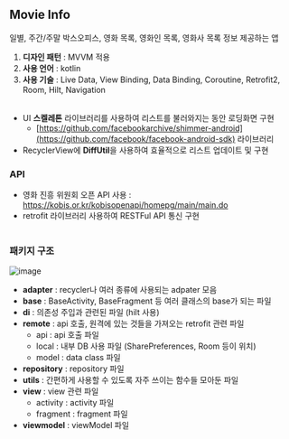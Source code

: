 ## Movie Info
일별, 주간/주말 박스오피스, 영화 목록, 영화인 목록, 영화사 목록 정보 제공하는 앱

1. **디자인 패턴** : MVVM 적용
2. **사용 언어** : kotlin
3. **사용 기술** : Live Data, View Binding, Data Binding, Coroutine, Retrofit2, Room, Hilt, Navigation <br/> <br/>

- UI **스켈레톤** 라이브러리를 사용하여 리스트를 불러와지는 동안 로딩화면 구현
    - [https://github.com/facebookarchive/shimmer-android](https://github.com/facebook/facebook-android-sdk) 라이브러리
- RecyclerView에 **DiffUtil**을 사용하여 효율적으로 리스트 업데이트 및 구현

### API
- 영화 진흥 위원회 오픈 API 사용 : https://kobis.or.kr/kobisopenapi/homepg/main/main.do
- retrofit 라이브러리 사용하여 RESTFul API 통신 구현<br/> <br/>

### 패키지 구조
![image](https://github.com/haeun0877/MovieInfo/assets/70643208/9dfa3903-b657-4bbe-a767-81f81039a451)
- **adapter** : recycler나 여러 종류에 사용되는 adpater 모음
- **base** : BaseActivity, BaseFragment 등 여러 클래스의 base가 되는 파일
- **di** : 의존성 주입과 관련된 파일 (hilt 사용)
- **remote** : api 호출, 원격에 있는 것들을 가져오는 retrofit 관련 파일
    - api : api 호출 파일
    - local : 내부 DB 사용 파일 (SharePreferences, Room 등이 위치)
    - model : data class 파일
- **repository** : repository 파일
- **utils** : 간편하게 사용할 수 있도록 자주 쓰이는 함수들 모아둔 파일
- **view** : view 관련 파일
    - activity : activity 파일
    - fragment : fragment 파일
- **viewmodel** : viewModel 파일

